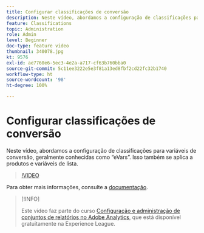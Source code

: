 ```yaml
---
title: Configurar classificações de conversão
description: Neste vídeo, abordamos a configuração de classificações para variáveis de conversão, geralmente conhecidas como eVars. Isso também se aplica a produtos e variáveis de lista.
feature: Classifications
topic: Administration
role: Admin
level: Beginner
doc-type: feature video
thumbnail: 340078.jpg
kt: 9576
exl-id: ae7760e6-5ec3-4e2a-a717-cf63b760bba0
source-git-commit: 5c11ee3222e5e3f81a13ed8fbf2cd22fc32b1740
workflow-type: ht
source-wordcount: '98'
ht-degree: 100%

---
```


# Configurar classificações de conversão

Neste vídeo, abordamos a configuração de classificações para variáveis de conversão, geralmente conhecidas como “eVars”. Isso também se aplica a produtos e variáveis de lista.

>[!VIDEO](https://video.tv.adobe.com/v/340078/?quality=12&learn=on)

Para obter mais informações, consulte a [documentação](https://experienceleague.adobe.com/docs/analytics/admin/admin-tools/conversion-variables/conversion-classifications.html?lang=pt-BR).

>[!INFO]
>
> Este vídeo faz parte do curso [Configuração e administração de conjuntos de relatórios no Adobe Analytics](https://experienceleague.adobe.com/?recommended=Analytics-A-1-2021.1.administration&amp;lang=pt-BR), que está disponível gratuitamente na Experience League.